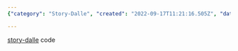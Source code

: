```yaml
---
{"category": "Story-Dalle", "created": "2022-09-17T11:21:16.505Z", "date": "2022-09-17 11:21:16", "description": "This article discusses a story continuation tool called 'story-dalle', which uses AI technology to generate both the story and its accompanying image simultaneously. The code for this innovative application can be found on the provided GitHub link.", "modified": "2022-09-17T11:22:08.631Z", "tags": ["story-dalle", "AI technology", "Story generation", "Image generation", "GitHub link", "Code snippet", "Continuation"], "title": "Story Continuation, Story-Dalle Able To Generate Story And Image At The Same Time"}

---
```


[story-dalle](https://github.com/adymaharana/storydalle) code
